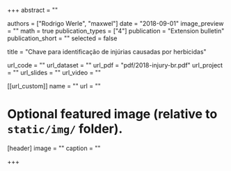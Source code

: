 +++
abstract = ""

authors = ["Rodrigo Werle", "maxwel"]
date = "2018-09-01"
image_preview = ""
math = true
publication_types = ["4"]
publication = "Extension bulletin"
publication_short = ""
selected = false

title = "Chave para identificação de injúrias causadas por herbicidas"

url_code = ""
url_dataset = ""
url_pdf = "pdf/2018-injury-br.pdf" 
url_project = ""
url_slides = ""
url_video = ""

[[url_custom]]
name = ""
url = ""

# Optional featured image (relative to `static/img/` folder).
[header]
image = ""
caption = ""

+++
